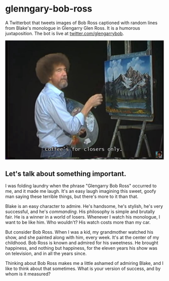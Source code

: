 # glenngary-bob-ross

A Twitterbot that tweets images of Bob Ross captioned with random lines from Blake's monologue in Glengarry Glen Ross. It is a humorous juxtaposition. The bot is live at [twitter.com/glengarrybob](https://twitter.com/glengarrybob).

![Put that coffee down.](./assets/coffee.jpg)

## Let's talk about something important.

I was folding laundry when the phrase "Glengarry Bob Ross" occurred to me, and it made me laugh. It's an easy laugh imagining this sweet, goofy man saying these terrible things, but there's more to it than that.

Blake is an easy character to admire. He's handsome, he's stylish, he's very successful, and he's _commanding_. His philosophy is simple and brutally fair. He is a winner in a world of losers. Whenever I watch his monologue, I want to be like him. Who wouldn't? His watch costs more than my car.

But consider Bob Ross. When I was a kid, my grandmother watched his show, and she painted along with him, every week. It's at the center of my childhood. Bob Ross is known and admired for his sweetness. He brought happiness, and nothing but happiness, for the eleven years his show was on television, and in all the years since.

Thinking about Bob Ross makes me a little ashamed of admiring Blake, and I like to think about that sometimes. What is your version of success, and by whom is it measured?
